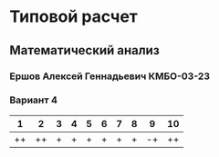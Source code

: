 
# Типовой расчет

## Математический анализ 

### Ершов Алексей Геннадьевич КМБО-03-23

### Вариант 4

| 1   | 2   | 3   | 4   | 5   | 6   | 7   | 8   | 9   | 10  |
| --- | --- | --- | --- | --- | --- | --- | --- | --- | --- |
| ++  | ++  | +   | +   | +   | +   | +   | +   | -+  | ++  |

